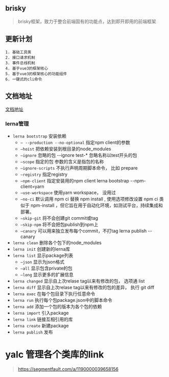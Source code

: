 ## brisky
>  brisky框架，致力于整合前端固有的功能点，达到即开即用的前端框架

## 更新计划
	1. 基础工具类
	2. 接口请求机制
	3. 事件总线机制
	4. 基于vue3的框架核心
	5. 基于vue3的框架核心的功能组件
	6. 一键式的cli命令
## 文档地址
[文档地址](https://xhl592576605.github.io/brisky-docs/)
### lerna管理
- `lerna bootstrap`	安装依赖
  - `– --production --no-optional`	指定npm client的参数
  - `–hoist`	把依赖安装到根目录的node_modules
  - `–ignore`	忽略的包 --ignore test-* 忽略名称以test开头的包
  - `–scope`	指定的包 参数的含义是指包的名称
  - `–ignore-scripts`	不执行声明周期脚本命令， 比如 prepare
  - `–registry`	指定registry
  - `–npm-client`	指定安装用的npm client lerna bootstrap --npm-client=yarn
  - `–use-workspace`	使用yarn workspace， 没用过
  - `–no-ci`	默认调用 npm ci 替换 npm install , 使用选项修改设置 npm ci 类似于 npm-install ，但它旨在用于自动化环境，如测试平台，持续集成和部署。
  - `–skip-git`	将不会创建git commit或tag
  - `–skip-npm`	将不会把包publish到npm上
  - `–canary`	可以用来独立发布每个commit，不打tag lerna publish --canary
- `lerna clean`	删除各个包下的node_modules
- `lerna init`	创建新的lerna库
- `lerna list`	显示package列表
  - `–json`	显示为json格式
  - `–all`	显示包含private的包
  - `–long`	显示更多的扩展信息
- `lerna changed`	显示自上次relase tag以来有修改的包， 选项通 list
- `lerna diff`	显示自上次relase tag以来有修改的包的差异， 执行 git diff
- `lerna exec`	在每个包目录下执行任意命令
- `lerna run`	执行每个包package.json中的脚本命令
- `lerna add`	添加一个包的版本为各个包的依赖
- `lerna import`	引入package
- `lerna link`	链接互相引用的库
- `lerna create`	新建package
- `lerna publish`	发布

# yalc 管理各个类库的link
> https://segmentfault.com/a/1190000039658156